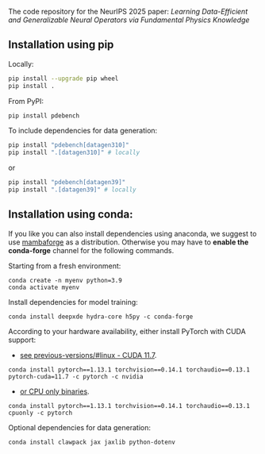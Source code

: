The code repository for the NeurIPS 2025 paper: *Learning Data-Efficient and Generalizable Neural Operators via Fundamental Physics Knowledge*


## Installation using pip

Locally:

```bash
pip install --upgrade pip wheel
pip install .
```

From PyPI:

```bash
pip install pdebench
```

To include dependencies for data generation:

```bash
pip install "pdebench[datagen310]"
pip install ".[datagen310]" # locally
```

or

```bash
pip install "pdebench[datagen39]"
pip install ".[datagen39]" # locally
```


## Installation using conda:

If you like you can also install dependencies using anaconda, we suggest to use
[mambaforge](XXXX) as a
distribution. Otherwise you may have to **enable the conda-forge** channel for
the following commands.

Starting from a fresh environment:

```
conda create -n myenv python=3.9
conda activate myenv
```

Install dependencies for model training:

```
conda install deepxde hydra-core h5py -c conda-forge
```

According to your hardware availability, either install PyTorch with CUDA
support:

- [see previous-versions/#linux - CUDA 11.7](XXXX).

```
conda install pytorch==1.13.1 torchvision==0.14.1 torchaudio==0.13.1 pytorch-cuda=11.7 -c pytorch -c nvidia
```

- [or CPU only binaries](XXXX).

```
conda install pytorch==1.13.1 torchvision==0.14.1 torchaudio==0.13.1 cpuonly -c pytorch
```

Optional dependencies for data generation:

```
conda install clawpack jax jaxlib python-dotenv
```

